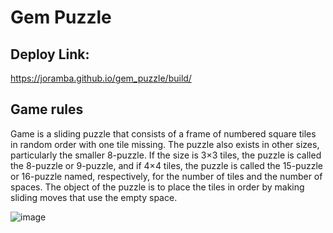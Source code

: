 # Gem Puzzle
## Deploy Link:
https://joramba.github.io/gem_puzzle/build/

## Game rules
Game is a sliding puzzle that consists of a frame of numbered square tiles in random order with one tile missing. The puzzle also exists in other sizes, particularly the smaller 8-puzzle. If the size is 3×3 tiles, the puzzle is called the 8-puzzle or 9-puzzle, and if 4×4 tiles, the puzzle is called the 15-puzzle or 16-puzzle named, respectively, for the number of tiles and the number of spaces. The object of the puzzle is to place the tiles in order by making sliding moves that use the empty space.

![image](https://user-images.githubusercontent.com/62139765/205460135-bb68d16d-32c5-4a76-a61b-92f3237b988e.png)

